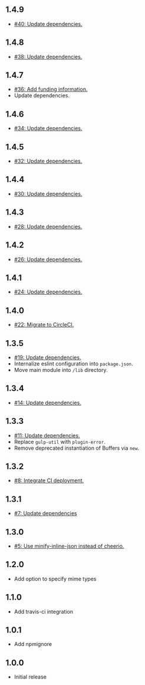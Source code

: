 ## 1.4.9
* [#40: Update dependencies.](https://github.com/haensl/gulp-minify-inline-json/issues/40)

## 1.4.8
* [#38: Update dependencies.](https://github.com/haensl/gulp-minify-inline-json/issues/38)

## 1.4.7
* [#36: Add funding information.](https://github.com/haensl/gulp-minify-inline-json/issues/36)
* Update dependencies.

## 1.4.6
* [#34: Update dependencies.](https://github.com/haensl/gulp-minify-inline-json/issues/34)

## 1.4.5
* [#32: Update dependencies.](https://github.com/haensl/gulp-minify-inline-json/issues/32)

## 1.4.4
* [#30: Update dependencies.](https://github.com/haensl/gulp-minify-inline-json/issues/30)

## 1.4.3
* [#28: Update dependencies.](https://github.com/haensl/gulp-minify-inline-json/issues/28)

## 1.4.2
* [#26: Update dependencies.](https://github.com/haensl/gulp-minify-inline-json/issues/26)

## 1.4.1
* [#24: Update dependencies.](https://github.com/haensl/gulp-minify-inline-json/issues/24)

## 1.4.0
* [#22: Migrate to CircleCI.](https://github.com/haensl/gulp-minify-inline-json/issues/22)

## 1.3.5
* [#19: Update dependencies.](https://github.com/haensl/gulp-minify-inline-json/issues/19)
* Internalize eslint configuration into `package.json`.
* Move main module into `/lib` directory.

## 1.3.4
* [#14: Update dependencies.](https://github.com/haensl/gulp-minify-inline-json/issues/14)

## 1.3.3
* [#11: Update dependencies.](https://github.com/haensl/gulp-minify-inline-json/issues/11)
* Replace `gulp-util` with `plugin-error`.
* Remove deprecated instantiation of Buffers via `new`.

## 1.3.2
* [#8: Integrate CI deployment.](https://github.com/haensl/gulp-minify-inline-json/issues/8)

## 1.3.1
* [#7: Update dependencies](https://github.com/haensl/gulp-minify-inline-json/issues/7)

## 1.3.0
* [#5: Use minify-inline-json instead of cheerio.](https://github.com/haensl/gulp-minify-inline-json/issues/5)

## 1.2.0
* Add option to specify mime types

## 1.1.0
* Add travis-ci integration

## 1.0.1
* Add npmignore

## 1.0.0
* Initial release
